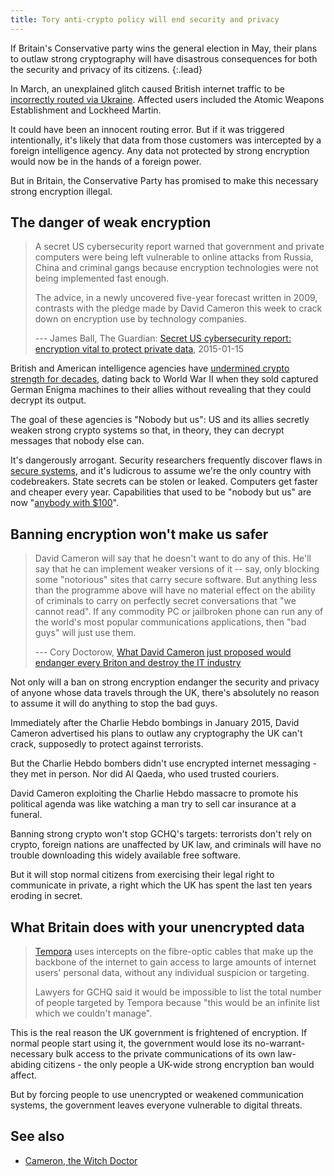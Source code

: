 ```yaml
---
title: Tory anti-crypto policy will end security and privacy
---
```


If Britain's Conservative party wins the general election in May, their plans
to outlaw strong cryptography will have disastrous consequences for both the
security and privacy of its citizens.
{:.lead}

In March, an unexplained glitch caused British internet traffic to be
[incorrectly routed via Ukraine](http://arstechnica.com/security/2015/03/mysterious-snafu-hijacks-uk-nukes-makers-traffic-through-ukraine/).
Affected users included the Atomic Weapons Establishment and Lockheed Martin.

It could have been an innocent routing error. But if it was triggered
intentionally, it's likely that data from those customers was intercepted by a
foreign intelligence agency. Any data not protected by strong encryption would
now be in the hands of a foreign power.

But in Britain, the Conservative Party has promised to make this necessary
strong encryption illegal.

## The danger of weak encryption

> A secret US cybersecurity report warned that government and private
> computers were being left vulnerable to online attacks from Russia,
> China and criminal gangs because encryption technologies were not being
> implemented fast enough.
>
> The advice, in a newly uncovered five-year forecast written in 2009,
> contrasts with the pledge made by David Cameron this week to crack down
> on encryption use by technology companies.
>
> --- James Ball, The Guardian: [Secret US cybersecurity report: encryption vital to protect private data](http://www.theguardian.com/us-news/2015/jan/15/-sp-secret-us-cybersecurity-report-encryption-protect-data-cameron-paris-attacks), 2015-01-15

British and American intelligence agencies have
[undermined crypto strength for decades](https://www.bestvpn.com/blog/8312/nsa-backdoors-history/),
dating back to World War II when they sold captured German Enigma machines
to their allies without revealing that they could decrypt its output.

The goal of these agencies is "Nobody but us": US and its allies secretly
weaken strong crypto systems so that, in theory, they can decrypt messages
that nobody else can.

It's dangerously arrogant. Security researchers frequently discover flaws in
[secure systems](https://www.schneier.com/blog/archives/2014/12/ss7_vulnerabili.html),
and it's ludicrous to assume we're the only country with
codebreakers. State secrets can be stolen or leaked. Computers get faster
and cheaper every year. Capabilities that used to be "nobody but us" are
now "[anybody with $100](https://en.wikipedia.org/wiki/FREAK)".

## Banning encryption won't make us safer

> David Cameron will say that he doesn't want to do any of this. He'll say
> that he can implement weaker versions of it -- say, only blocking some
> "notorious" sites that carry secure software. But anything less than the
> programme above will have no material effect on the ability of criminals
> to carry on perfectly secret conversations that "we cannot read". If any
> commodity PC or jailbroken phone can run any of the world's most popular
> communications applications, then "bad guys" will just use them.
>
> --- Cory Doctorow, [What David Cameron just proposed would endanger every Briton and destroy the IT industry](http://boingboing.net/2015/01/13/what-david-cameron-just-propos.html)

Not only will a ban on strong encryption endanger the security and privacy of
anyone whose data travels through the UK, there's absolutely no reason to
assume it will do anything to stop the bad guys.

Immediately after the Charlie Hebdo bombings in January 2015, David Cameron
advertised his plans to outlaw any cryptography the UK can't crack, supposedly
to protect against terrorists.

But the Charlie Hebdo bombers didn't use encrypted internet messaging - they
met in person. Nor did Al Qaeda, who used trusted couriers.

David Cameron exploiting the Charlie Hebdo massacre to promote his political
agenda was like watching a man try to sell car insurance at a funeral.

Banning strong crypto won't stop GCHQ's targets: terrorists don't rely on
crypto, foreign nations are unaffected by UK law, and criminals will have
no trouble downloading this widely available free software.

But it will stop normal citizens from exercising their legal right to
communicate in private, a right which the UK has spent the last ten
years eroding in secret.

## What Britain does with your unencrypted data

> [Tempora](https://en.wikipedia.org/wiki/Tempora) uses intercepts on the
> fibre-optic cables that make up the backbone of the internet to gain access
> to large amounts of internet users' personal data, without any individual
> suspicion or targeting.
>
> Lawyers for GCHQ said it would be impossible to list the total number of
> people targeted by Tempora because "this would be an infinite list which
> we couldn't manage".

This is the real reason the UK government is frightened of encryption. If
normal people start using it, the government would lose its
no-warrant-necessary bulk access to the private communications of its own
law-abiding citizens - the only people a UK-wide strong encryption ban would
affect.

But by forcing people to use unencrypted or weakened communication systems,
the government leaves everyone vulnerable to digital threats.

## See also

* [Cameron, the Witch Doctor](https://orbitalflower.github.io/20150118-cameron-the-witch-doctor.html)
